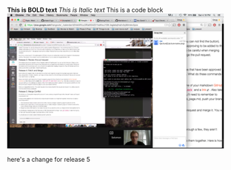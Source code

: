 **This is BOLD text**
*This is Italic text*
     This is a code block
![picture](/gps1.png)

here's a change for release 5